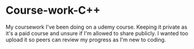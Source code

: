 # Course-work-C++
My coursework I've been doing on a udemy course. Keeping it private as it's a paid course and unsure if I'm allowed to share publicly. I wanted too upload it so peers can review my progress as I'm new to coding. 
